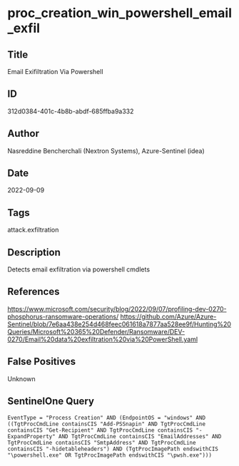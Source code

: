 # proc_creation_win_powershell_email_exfil

## Title
Email Exifiltration Via Powershell

## ID
312d0384-401c-4b8b-abdf-685ffba9a332

## Author
Nasreddine Bencherchali (Nextron Systems),  Azure-Sentinel (idea)

## Date
2022-09-09

## Tags
attack.exfiltration

## Description
Detects email exfiltration via powershell cmdlets

## References
https://www.microsoft.com/security/blog/2022/09/07/profiling-dev-0270-phosphorus-ransomware-operations/
https://github.com/Azure/Azure-Sentinel/blob/7e6aa438e254d468feec061618a7877aa528ee9f/Hunting%20Queries/Microsoft%20365%20Defender/Ransomware/DEV-0270/Email%20data%20exfiltration%20via%20PowerShell.yaml

## False Positives
Unknown

## SentinelOne Query
```
EventType = "Process Creation" AND (EndpointOS = "windows" AND ((TgtProcCmdLine containsCIS "Add-PSSnapin" AND TgtProcCmdLine containsCIS "Get-Recipient" AND TgtProcCmdLine containsCIS "-ExpandProperty" AND TgtProcCmdLine containsCIS "EmailAddresses" AND TgtProcCmdLine containsCIS "SmtpAddress" AND TgtProcCmdLine containsCIS "-hidetableheaders") AND (TgtProcImagePath endswithCIS "\powershell.exe" OR TgtProcImagePath endswithCIS "\pwsh.exe")))

```